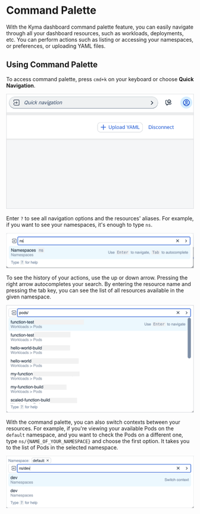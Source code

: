 # Command Palette

With the Kyma dashboard command palette feature, you can easily navigate through all your dashboard resources, such as workloads, deployments, etc.
You can perform actions such as listing or accessing your namespaces, or preferences, or uploading YAML files.

## Using Command Palette

To access command palette, press `cmd+k` on your keyboard or choose **Quick Navigation**.

![Quick navigation](assets/quick-navi.png)

Enter `?` to see all navigation options and the resources' aliases. For example, if you want to see your namespaces, it's enough to type `ns`.

![Namespaces in navigation](assets/navigation-ns.png)

To see the history of your actions, use the up or down arrow. Pressing the right arrow autocompletes your search.
By entering the resource name and pressing the tab key, you can see the list of all resources available in the given namespace.

![Listing all resources](assets/navigation-resources.png)

With the command palette, you can also switch contexts between your resources. For example, if you're viewing your available Pods on the `default` namespace, and you want to check the Pods on a different one, type `ns/{NAME_OF_YOUR_NAMESPACE}` and choose the first option. It takes you to the list of Pods in the selected namespace.

![Switch context](assets/switch-context.png)
